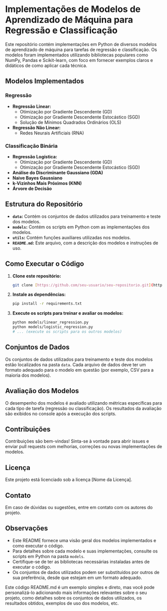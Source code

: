 # Implementações de Modelos de Aprendizado de Máquina para Regressão e Classificação

Este repositório contém implementações em Python de diversos modelos de aprendizado de máquina para tarefas de regressão e classificação. Os modelos foram implementados utilizando bibliotecas populares como NumPy, Pandas e Scikit-learn, com foco em fornecer exemplos claros e didáticos de como aplicar cada técnica.

## Modelos Implementados

### Regressão

*   **Regressão Linear:**
    *   Otimização por Gradiente Descendente (GD)
    *   Otimização por Gradiente Descendente Estocástico (SGD)
    *   Solução de Mínimos Quadrados Ordinários (OLS)
*   **Regressão Não Linear:**
    *   Redes Neurais Artificiais (RNA)

### Classificação Binária

*   **Regressão Logística:**
    *   Otimização por Gradiente Descendente (GD)
    *   Otimização por Gradiente Descendente Estocástico (SGD)
*   **Análise do Discriminante Gaussiano (GDA)**
*   **Naive Bayes Gaussiano**
*   **k-Vizinhos Mais Próximos (KNN)**
*   **Árvore de Decisão**

## Estrutura do Repositório

*   **`data`:** Contém os conjuntos de dados utilizados para treinamento e teste dos modelos.
*   **`models`:** Contém os scripts em Python com as implementações dos modelos.
*   **`utils`:** Contém funções auxiliares utilizadas nos modelos.
*   **`README.md`:** Este arquivo, com a descrição dos modelos e instruções de uso.

## Como Executar o Código

1.  **Clone este repositório:**
    ```bash
    git clone [https://github.com/seu-usuario/seu-repositorio.git](https://github.com/seu-usuario/seu-repositorio.git)
    ```

2.  **Instale as dependências:**
    ```bash
    pip install -r requirements.txt
    ```

3.  **Execute os scripts para treinar e avaliar os modelos:**
    ```bash
    python models/linear_regression.py
    python models/logistic_regression.py
    # ... (execute os scripts para os outros modelos)
    ```

## Conjuntos de Dados

Os conjuntos de dados utilizados para treinamento e teste dos modelos estão localizados na pasta `data`. Cada arquivo de dados deve ter um formato adequado para o modelo em questão (por exemplo, CSV para a maioria dos modelos).

## Avaliação dos Modelos

O desempenho dos modelos é avaliado utilizando métricas específicas para cada tipo de tarefa (regressão ou classificação). Os resultados da avaliação são exibidos no console após a execução dos scripts.

## Contribuições

Contribuições são bem-vindas! Sinta-se à vontade para abrir issues e enviar pull requests com melhorias, correções ou novas implementações de modelos.

## Licença

Este projeto está licenciado sob a licença [Nome da Licença].

## Contato

Em caso de dúvidas ou sugestões, entre em contato com os autores do projeto.

## Observações

*   Este README fornece uma visão geral dos modelos implementados e como executar o código.
*   Para detalhes sobre cada modelo e suas implementações, consulte os scripts em Python na pasta `models`.
*   Certifique-se de ter as bibliotecas necessárias instaladas antes de executar o código.
*   Os conjuntos de dados utilizados podem ser substituídos por outros de sua preferência, desde que estejam em um formato adequado.

Este código README.md é um exemplo simples e direto, mas você pode personalizá-lo adicionando mais informações relevantes sobre o seu projeto, como detalhes sobre os conjuntos de dados utilizados, os resultados obtidos, exemplos de uso dos modelos, etc.
